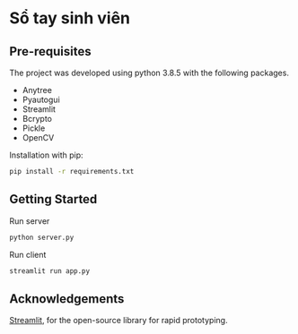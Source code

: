 # Sổ tay sinh viên

## Pre-requisites
The project was developed using python 3.8.5 with the following packages.
- Anytree
- Pyautogui
- Streamlit
- Bcrypto
- Pickle
- OpenCV

Installation with pip:
```bash
pip install -r requirements.txt
```

## Getting Started
Run server 
```bash
python server.py
```

Run client
```bash
streamlit run app.py
```

## Acknowledgements
[Streamlit](https://www.streamlit.io/), for the open-source library for rapid prototyping.
